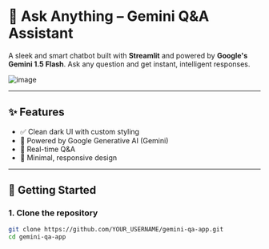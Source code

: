 # 💬 Ask Anything – Gemini Q&A Assistant

A sleek and smart chatbot built with **Streamlit** and powered by **Google's Gemini 1.5 Flash**. Ask any question and get instant, intelligent responses.

![image](https://github.com/user-attachments/assets/9c702a82-c7ab-47b1-ade7-a6f00d0c6d39)


---

## ✨ Features

- ✅ Clean dark UI with custom styling
- 🧠 Powered by Google Generative AI (Gemini)
- 💬 Real-time Q&A
- 🎯 Minimal, responsive design

---

## 🚀 Getting Started

### 1. Clone the repository

```bash
git clone https://github.com/YOUR_USERNAME/gemini-qa-app.git
cd gemini-qa-app
